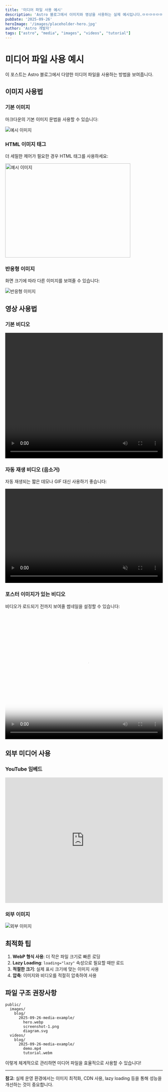 ```yaml
---
title: '미디어 파일 사용 예시'
description: 'Astro 블로그에서 이미지와 영상을 사용하는 실제 예시입니다.ㅁㅁㅁㅁㅁㅁㅁㅁㅁㅁㅁㅁㅁㅁㅁㅁㅁㅁㅁㅁㅁㅁㅁㅁㅁㅁㅁㅁㅁㅁㅁㅁㅁㅁㅁㅁㅁㅁㅁㅁㅁㅁㅁㅁㅁㅁㅁㅁㅁㅁㅁㅁㅁㅁㅁㅁㅁㅁㅁㅁㅁㅁㅁㅁㅁㅁㅁㅁㅁㅁㅁㅁㅁㅁㅁㅁㅁㅁㅁㅁㅁㅁㅁㅁㅁㅁㅁㅁㅁㅁㅁ'
pubDate: '2025-09-26'
heroImage: '/images/placeholder-hero.jpg'
author: 'Astro 개발자'
tags: ["astro", "media", "images", "videos", "tutorial"]
---
```


# 미디어 파일 사용 예시

이 포스트는 Astro 블로그에서 다양한 미디어 파일을 사용하는 방법을 보여줍니다.

## 이미지 사용법

### 기본 이미지
마크다운의 기본 이미지 문법을 사용할 수 있습니다:

![예시 이미지](/images/placeholder-image.jpg)

### HTML 이미지 태그
더 세밀한 제어가 필요한 경우 HTML 태그를 사용하세요:

<img src="/images/placeholder-image.jpg" alt="예시 이미지" width="400" height="300" loading="lazy">

### 반응형 이미지
화면 크기에 따라 다른 이미지를 보여줄 수 있습니다:

<picture>
  <source media="(max-width: 768px)" srcset="/images/mobile-image.webp">
  <source media="(min-width: 769px)" srcset="/images/desktop-image.webp">
  <img src="/images/fallback-image.jpg" alt="반응형 이미지" loading="lazy">
</picture>

## 영상 사용법

### 기본 비디오
<video width="100%" height="400" controls>
  <source src="/videos/demo-video.mp4" type="video/mp4">
  <source src="/videos/demo-video.webm" type="video/webm">
  브라우저가 비디오를 지원하지 않습니다.
</video>

### 자동 재생 비디오 (음소거)
자동 재생되는 짧은 데모나 GIF 대신 사용하기 좋습니다:

<video width="100%" height="300" autoplay muted loop>
  <source src="/videos/auto-demo.mp4" type="video/mp4">
</video>

### 포스터 이미지가 있는 비디오
비디오가 로드되기 전까지 보여줄 썸네일을 설정할 수 있습니다:

<video width="100%" height="400" controls poster="/images/video-poster.jpg">
  <source src="/videos/tutorial.mp4" type="video/mp4">
  <source src="/videos/tutorial.webm" type="video/webm">
</video>

## 외부 미디어 사용

### YouTube 임베드
<iframe width="100%" height="400" src="https://www.youtube.com/embed/dQw4w9WgXcQ" title="YouTube video player" frameborder="0" allow="accelerometer; autoplay; clipboard-write; encrypted-media; gyroscope; picture-in-picture" allowfullscreen loading="lazy"></iframe>

### 외부 이미지
![외부 이미지](https://picsum.photos/600/400)

## 최적화 팁

1. **WebP 형식 사용**: 더 작은 파일 크기로 빠른 로딩
2. **Lazy Loading**: `loading="lazy"` 속성으로 필요할 때만 로드
3. **적절한 크기**: 실제 표시 크기에 맞는 이미지 사용
4. **압축**: 이미지와 비디오를 적절히 압축하여 사용

## 파일 구조 권장사항

```
public/
  images/
    blog/
      2025-09-26-media-example/
        hero.webp
        screenshot-1.png
        diagram.svg
  videos/
    blog/
      2025-09-26-media-example/
        demo.mp4
        tutorial.webm
```

이렇게 체계적으로 관리하면 미디어 파일을 효율적으로 사용할 수 있습니다!

---

**참고**: 실제 운영 환경에서는 이미지 최적화, CDN 사용, lazy loading 등을 통해 성능을 개선하는 것이 중요합니다.